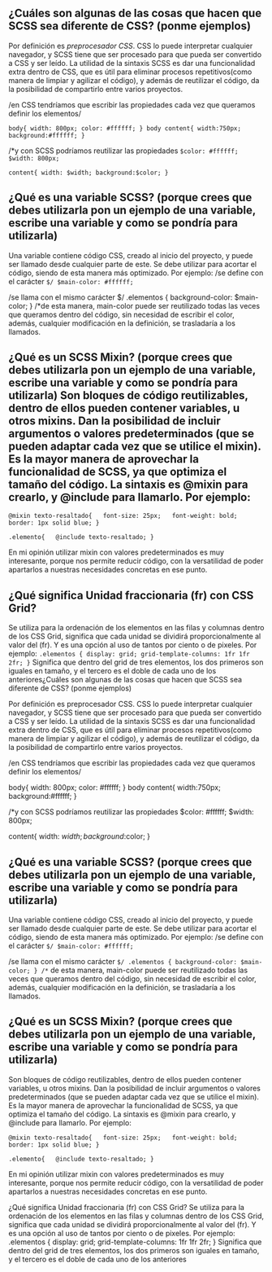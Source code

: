 ## ¿Cuáles son algunas de las cosas que hacen que SCSS sea diferente de CSS? (ponme ejemplos)

Por definición es *preprocesador CSS*. CSS lo puede interpretar cualquier navegador, y SCSS tiene que ser procesado para que pueda ser convertido a CSS y ser leído. 
La utilidad de la sintaxis SCSS es dar una funcionalidad extra dentro de CSS, que es útil para eliminar procesos repetitivos(como manera de limpiar y agilizar el código), 
y además de reutilizar el código, da la posibilidad de compartirlo entre varios proyectos.

/en CSS tendríamos que escribir las propiedades cada vez que queramos definir los elementos/

`body{ width: 800px; color: #ffffff; } body content{ width:750px; background:#ffffff; }`

/*y con SCSS podríamos reutilizar las propiedades `$color: #ffffff; $width: 800px;`

`content{ width: $width; background:$color; }`

## ¿Qué es una variable SCSS? (porque crees que debes utilizarla pon un ejemplo de una variable, escribe una variable y como se pondría para utilizarla)

Una variable contiene código CSS, creado al inicio del proyecto, y puede ser llamado desde cualquier parte de este.
Se debe utilizar para acortar el código, siendo de esta manera más optimizado. Por ejemplo: /se define con el carácter `$/ $main-color: #ffffff;`

/se llama con el mismo carácter $/ .elementos { background-color: $main-color; } /*de esta manera, main-color puede ser reutilizado todas las veces que queramos dentro del código, sin necesidad de escribir el color, además, cualquier modificación en la definición, se trasladaría a los llamados.

## ¿Qué es un SCSS Mixin? (porque crees que debes utilizarla pon un ejemplo de una variable, escribe una variable y como se pondría para utilizarla) Son bloques de código reutilizables, dentro de ellos pueden contener variables, u otros mixins. Dan la posibilidad de incluir argumentos o valores predeterminados (que se pueden adaptar cada vez que se utilice el mixin). Es la mayor manera de aprovechar la funcionalidad de SCSS, ya que optimiza el tamaño del código. La sintaxis es @mixin para crearlo, y @include para llamarlo. Por ejemplo:

`@mixin texto-resaltado{   font-size: 25px;   font-weight: bold;   border: 1px solid blue; }`

`.elemento{   @include texto-resaltado; }`

En mi opinión utilizar mixin con valores predeterminados es muy interesante, porque nos permite reducir código, con la versatilidad de poder apartarlos a nuestras necesidades concretas en ese punto.

## ¿Qué significa Unidad fraccionaria (fr) con CSS Grid?
Se utiliza para la ordenación de los elementos en las filas y columnas dentro de los CSS Grid, significa que cada unidad se dividirá proporcionalmente al valor del (fr). 
Y es una opción al uso de tantos por ciento o de pixeles. 
Por ejemplo: `.elementos { display: grid; grid-template-columns: 1fr 1fr 2fr; }` Significa que dentro del grid de tres elementos, los dos primeros son iguales en tamaño, y el tercero es el doble de cada uno de los anteriores¿Cuáles son algunas de las cosas que hacen que SCSS sea diferente de CSS? (ponme ejemplos)

Por definición es preprocesador CSS. CSS lo puede interpretar cualquier navegador, y SCSS tiene que ser procesado para que pueda ser convertido a CSS y ser leído. 
La utilidad de la sintaxis SCSS es dar una funcionalidad extra dentro de CSS, que es útil para eliminar procesos repetitivos(como manera de limpiar y agilizar el código),
y además de reutilizar el código, da la posibilidad de compartirlo entre varios proyectos.

/en CSS tendríamos que escribir las propiedades cada vez que queramos definir los elementos/

body{ width: 800px; color: #ffffff; } body content{ width:750px; background:#ffffff; }

/*y con SCSS podríamos reutilizar las propiedades $color: #ffffff; $width: 800px;

content{ width: $width; background:$color; }

## ¿Qué es una variable SCSS? (porque crees que debes utilizarla pon un ejemplo de una variable, escribe una variable y como se pondría para utilizarla)

Una variable contiene código CSS, creado al inicio del proyecto, y puede ser llamado desde cualquier parte de este. 
Se debe utilizar para acortar el código, siendo de esta manera más optimizado. Por ejemplo: /se define con el carácter `$/ $main-color: #ffffff;`

/se llama con el mismo carácter `$/ .elementos { background-color: $main-color; } /*`
de esta manera, main-color puede ser reutilizado todas las veces que queramos dentro del código, sin necesidad de escribir el color, además, cualquier modificación en la definición, se trasladaría a los llamados.

## ¿Qué es un SCSS Mixin? (porque crees que debes utilizarla pon un ejemplo de una variable, escribe una variable y como se pondría para utilizarla) 
Son bloques de código reutilizables, dentro de ellos pueden contener variables, u otros mixins. 
Dan la posibilidad de incluir argumentos o valores predeterminados (que se pueden adaptar cada vez que se utilice el mixin). 
Es la mayor manera de aprovechar la funcionalidad de SCSS, ya que optimiza el tamaño del código. La sintaxis es @mixin para crearlo, y @include para llamarlo. Por ejemplo:

`@mixin texto-resaltado{   font-size: 25px;   font-weight: bold;   border: 1px solid blue; }`

`.elemento{   @include texto-resaltado; }`

En mi opinión utilizar mixin con valores predeterminados es muy interesante, porque nos permite reducir código, con la versatilidad de poder apartarlos a nuestras necesidades concretas en ese punto.

¿Qué significa Unidad fraccionaria (fr) con CSS Grid? Se utiliza para la ordenación de los elementos en las filas y columnas dentro de los CSS Grid, significa que cada unidad se dividirá proporcionalmente al valor del (fr). Y es una opción al uso de tantos por ciento o de pixeles. Por ejemplo: .elementos { display: grid; grid-template-columns: 1fr 1fr 2fr; } Significa que dentro del grid de tres elementos, los dos primeros son iguales en tamaño, y el tercero es el doble de cada uno de los anteriores
